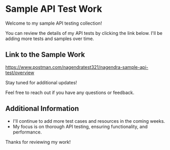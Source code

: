 # Sample API Test Work

Welcome to my sample API testing collection! 

You can review the details of my API tests by clicking the link below. I'll be adding more tests and samples over time.

## Link to the Sample Work
https://www.postman.com/nagendratest321/nagendra-sample-api-test/overview

Stay tuned for additional updates!

Feel free to reach out if you have any questions or feedback.

## Additional Information
- I'll continue to add more test cases and resources in the coming weeks.
- My focus is on thorough API testing, ensuring functionality, and performance.

Thanks for reviewing my work!
